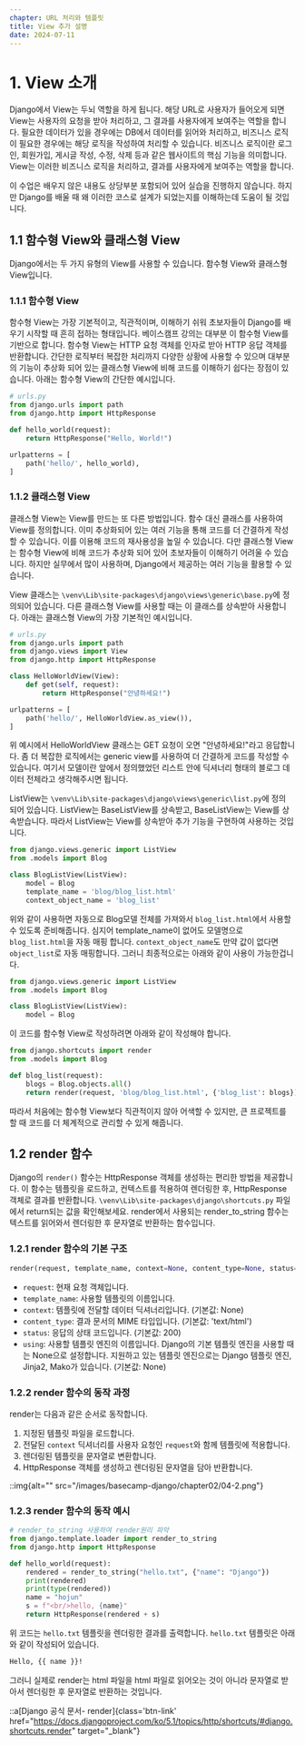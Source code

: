 ```yaml
---
chapter: URL 처리와 템플릿
title: View 추가 설명
date: 2024-07-11
---
```


# 1. View 소개

Django에서 View는 두뇌 역할을 하게 됩니다. 해당 URL로 사용자가 들어오게 되면 View는 사용자의 요청을 받아 처리하고, 그 결과를 사용자에게 보여주는 역할을 합니다. 필요한 데이터가 있을 경우에는 DB에서 데이터를 읽어와 처리하고, 비즈니스 로직이 필요한 경우에는 해당 로직을 작성하여 처리할 수 있습니다. 비즈니스 로직이란 로그인, 회원가입, 게시글 작성, 수정, 삭제 등과 같은 웹사이트의 핵심 기능을 의미합니다. View는 이러한 비즈니스 로직을 처리하고, 결과를 사용자에게 보여주는 역할을 합니다.

이 수업은 배우지 않은 내용도 상당부분 포함되어 있어 실습을 진행하지 않습니다. 하지만 Django를 배울 때 왜 이러한 코스로 설계가 되었는지를 이해하는데 도움이 될 것입니다.

## 1.1 함수형 View와 클래스형 View

Django에서는 두 가지 유형의 View를 사용할 수 있습니다. 함수형 View와 클래스형 View입니다.

### 1.1.1 함수형 View

함수형 View는 가장 기본적이고, 직관적이며, 이해하기 쉬워 초보자들이 Django를 배우기 시작할 때 흔히 접하는 형태입니다. 베이스캠프 강의는 대부분 이 함수형 View를 기반으로 합니다. 함수형 View는 HTTP 요청 객체를 인자로 받아 HTTP 응답 객체를 반환합니다. 간단한 로직부터 복잡한 처리까지 다양한 상황에 사용할 수 있으며 대부분의 기능이 추상화 되어 있는 클래스형 View에 비해 코드를 이해하기 쉽다는 장점이 있습니다. 아래는 함수형 View의 간단한 예시입니다.

```python
# urls.py
from django.urls import path
from django.http import HttpResponse

def hello_world(request):
    return HttpResponse("Hello, World!")

urlpatterns = [
    path('hello/', hello_world),
]
```

### 1.1.2 클래스형 View

클래스형 View는 View를 만드는 또 다른 방법입니다. 함수 대신 클래스를 사용하여 View를 정의합니다. 이미 추상화되어 있는 여러 기능을 통해 코드를 더 간결하게 작성할 수 있습니다. 이를 이용해 코드의 재사용성을 높일 수 있습니다. 다만 클래스형 View는 함수형 View에 비해 코드가 추상화 되어 있어 초보자들이 이해하기 어려울 수 있습니다. 하지만 실무에서 많이 사용하며, Django에서 제공하는 여러 기능을 활용할 수 있습니다.

View 클래스는 `\venv\Lib\site-packages\django\views\generic\base.py`에 정의되어 있습니다. 다른 클래스형 View를 사용할 때는 이 클래스를 상속받아 사용합니다. 아래는 클래스형 View의 가장 기본적인 예시입니다.

```python
# urls.py
from django.urls import path
from django.views import View
from django.http import HttpResponse

class HelloWorldView(View):
    def get(self, request):
        return HttpResponse("안녕하세요!")

urlpatterns = [
    path('hello/', HelloWorldView.as_view()),
]
```

위 예시에서 HelloWorldView 클래스는 GET 요청이 오면 "안녕하세요!"라고 응답합니다. 좀 더 복잡한 로직에서는 generic view를 사용하여 더 간결하게 코드를 작성할 수 있습니다. 여기서 모델이란 앞에서 정의했었던 리스트 안에 딕셔너리 형태의 블로그 데이터 전체라고 생각해주시면 됩니다.

ListView는 `\venv\Lib\site-packages\django\views\generic\list.py`에 정의 되어 있습니다. ListView는 BaseListView를 상속받고, BaseListView는 View를 상속받습니다. 따라서 ListView는 View를 상속받아 추가 기능을 구현하여 사용하는 것입니다.

```python
from django.views.generic import ListView
from .models import Blog

class BlogListView(ListView):
    model = Blog
    template_name = 'blog/blog_list.html'
    context_object_name = 'blog_list'
```

위와 같이 사용하면 자동으로 Blog모델 전체를 가져와서 `blog_list.html`에서 사용할 수 있도록 준비해줍니다. 심지어 template_name이 없어도 모델명으로 `blog_list.html`을 자동 매핑 합니다. `context_object_name`도 만약 값이 없다면 `object_list`로 자동 매핑합니다. 그러니 최종적으로는 아래와 같이 사용이 가능한겁니다.

```python
from django.views.generic import ListView
from .models import Blog

class BlogListView(ListView):
    model = Blog
```

이 코드를 함수형 View로 작성하려면 아래와 같이 작성해야 합니다.

```python
from django.shortcuts import render
from .models import Blog

def blog_list(request):
    blogs = Blog.objects.all()
    return render(request, 'blog/blog_list.html', {'blog_list': blogs})
```

따라서 처음에는 함수형 View보다 직관적이지 않아 어색할 수 있지만, 큰 프로젝트를 할 때 코드를 더 체계적으로 관리할 수 있게 해줍니다.

## 1.2 render 함수

Django의 `render()` 함수는 HttpResponse 객체를 생성하는 편리한 방법을 제공합니다. 이 함수는 템플릿을 로드하고, 컨텍스트를 적용하여 렌더링한 후, HttpResponse 객체로 결과를 반환합니다. `\venv\Lib\site-packages\django\shortcuts.py` 파일에서 return되는 값을 확인해보세요. render에서 사용되는 render_to_string 함수는 텍스트를 읽어와서 렌더링한 후 문자열로 반환하는 함수입니다.

### 1.2.1 render 함수의 기본 구조

```python
render(request, template_name, context=None, content_type=None, status=None, using=None)
```

- `request`: 현재 요청 객체입니다.
- `template_name`: 사용할 템플릿의 이름입니다.
- `context`: 템플릿에 전달할 데이터 딕셔너리입니다. (기본값: None)
- `content_type`: 결과 문서의 MIME 타입입니다. (기본값: 'text/html')
- `status`: 응답의 상태 코드입니다. (기본값: 200)
- `using`: 사용할 템플릿 엔진의 이름입니다. Django의 기본 템플릿 엔진을 사용할 때는 None으로 설정합니다. 지원하고 있는 템플릿 엔진으로는 Django 템플릿 엔진, Jinja2, Mako가 있습니다. (기본값: None)

### 1.2.2 render 함수의 동작 과정

render는 다음과 같은 순서로 동작합니다.

1. 지정된 템플릿 파일을 로드합니다.
2. 전달된 `context` 딕셔너리를 사용자 요청인 `request`와 함께 템플릿에 적용합니다.
3. 렌더링된 템플릿을 문자열로 변환합니다.
4. HttpResponse 객체를 생성하고 렌더링된 문자열을 담아 반환합니다.

::img{alt="" src="/images/basecamp-django/chapter02/04-2.png"}

### 1.2.3 render 함수의 동작 예시

```python
# render_to_string 사용하여 render원리 파악
from django.template.loader import render_to_string
from django.http import HttpResponse

def hello_world(request):
    rendered = render_to_string("hello.txt", {"name": "Django"})
    print(rendered)
    print(type(rendered))
    name = "hojun"
    s = f"<br/>hello, {name}"
    return HttpResponse(rendered + s)
```

위 코드는 `hello.txt` 템플릿을 렌더링한 결과를 출력합니다. `hello.txt` 템플릿은 아래와 같이 작성되어 있습니다.

```html
Hello, {{ name }}!
```

그러니 실제로 render는 html 파일을 html 파일로 읽어오는 것이 아니라 문자열로 받아서 렌더링한 후 문자열로 반환하는 것입니다.

::a[Django 공식 문서- render]{class='btn-link' href="https://docs.djangoproject.com/ko/5.1/topics/http/shortcuts/#django.shortcuts.render" target="\_blank"}
